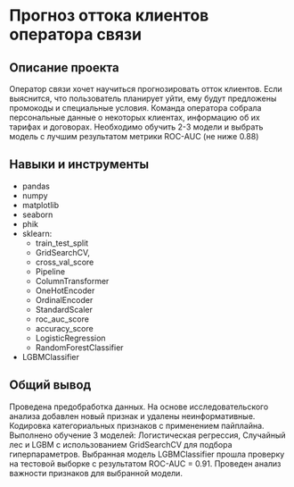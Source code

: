 
# Прогноз оттока клиентов оператора связи

## Описание проекта

Оператор связи хочет научиться прогнозировать отток клиентов. Если выяснится, что пользователь планирует уйти, ему будут предложены промокоды и специальные условия. Команда оператора собрала персональные данные о некоторых клиентах, информацию об их тарифах и договорах. 
Необходимо обучить 2-3 модели и выбрать модель с лучшим результатом метрики ROC-AUC (не ниже 0.88)

## Навыки и инструменты

- pandas 
- numpy
- matplotlib
- seaborn
- phik
- sklearn:
  - train_test_split
  - GridSearchCV,
  - cross_val_score
  - Pipeline
  - ColumnTransformer
  - OneHotEncoder
  - OrdinalEncoder
  - StandardScaler
  - roc_auc_score
  - accuracy_score
  - LogisticRegression
  - RandomForestClassifier
- LGBMClassifier 

## Общий вывод

Проведена предобработка данных. На основе исследовательского анализа добавлен новый признак и удалены неинформативные. Кодировка категориальных признаков с применением пайплайна. Выполнено обучение 3 моделей: Логистическая регрессия, Случайный лес и LGBM с использованием GridSearchCV для подбора гиперпараметров. Выбранная модель LGBMClassifier прошла проверку на тестовой выборке с результатом ROC-AUC = 0.91. Проведен анализ важности признаков для выбранной модели.

